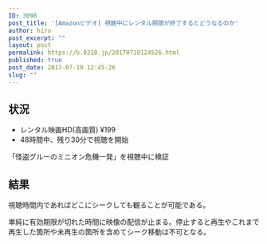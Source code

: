 ```yaml
---
ID: 3098
post_title: '[Amazonビデオ] 視聴中にレンタル期間が終了するとどうなるのか'
author: hiro
post_excerpt: ""
layout: post
permalink: https://b.0218.jp/20170719124526.html
published: true
post_date: 2017-07-19 12:45:26
slug: ""
---
```

## 状況

* レンタル映画HD(高画質) ¥199
* 48時間中、残り30分で視聴を開始

「怪盗グルーのミニオン危機一発」を視聴中に検証

## 結果

視聴時間内であればどこにシークしても観ることが可能である。

単純に有効期限が切れた時間に映像の配信が止まる。停止すると再生やこれまで再生した箇所や未再生の箇所を含めてシーク移動は不可となる。